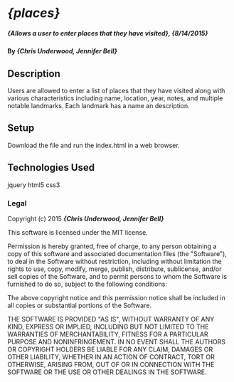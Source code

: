 # _{places}_

##### _{Allows a user to enter places that they have visited}, {8/14/2015}_

#### By _**{Chris Underwood, Jennifer Bell}**_

## Description

Users are allowed to enter a list of places that they have visited along with various characteristics including name, location, year, notes, and multiple notable landmarks. Each landmark has a name an description.


## Setup
Download the file and run the index.html in a web browser.


## Technologies Used

jquery
html5
css3



### Legal


Copyright (c) 2015 **_{Chris Underwood, Jennifer Bell}_**

This software is licensed under the MIT license.

Permission is hereby granted, free of charge, to any person obtaining a copy
of this software and associated documentation files (the "Software"), to deal
in the Software without restriction, including without limitation the rights
to use, copy, modify, merge, publish, distribute, sublicense, and/or sell
copies of the Software, and to permit persons to whom the Software is
furnished to do so, subject to the following conditions:

The above copyright notice and this permission notice shall be included in
all copies or substantial portions of the Software.

THE SOFTWARE IS PROVIDED "AS IS", WITHOUT WARRANTY OF ANY KIND, EXPRESS OR
IMPLIED, INCLUDING BUT NOT LIMITED TO THE WARRANTIES OF MERCHANTABILITY,
FITNESS FOR A PARTICULAR PURPOSE AND NONINFRINGEMENT. IN NO EVENT SHALL THE
AUTHORS OR COPYRIGHT HOLDERS BE LIABLE FOR ANY CLAIM, DAMAGES OR OTHER
LIABILITY, WHETHER IN AN ACTION OF CONTRACT, TORT OR OTHERWISE, ARISING FROM,
OUT OF OR IN CONNECTION WITH THE SOFTWARE OR THE USE OR OTHER DEALINGS IN
THE SOFTWARE.
